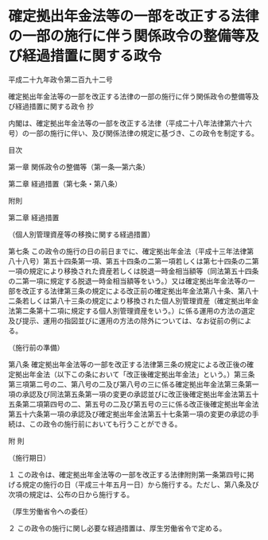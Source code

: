 # 確定拠出年金法等の一部を改正する法律の一部の施行に伴う関係政令の整備等及び経過措置に関する政令

平成二十九年政令第二百九十二号

確定拠出年金法等の一部を改正する法律の一部の施行に伴う関係政令の整備等及び経過措置に関する政令 抄

内閣は、確定拠出年金法等の一部を改正する法律（平成二十八年法律第六十六号）の一部の施行に伴い、及び関係法律の規定に基づき、この政令を制定する。

目次

第一章 関係政令の整備等（第一条―第六条）

第二章 経過措置（第七条・第八条）

附則

第二章 経過措置

（個人別管理資産等の移換に関する経過措置）

第七条 この政令の施行の日の前日までに、確定拠出年金法（平成十三年法律第八十八号）第五十四条第一項、第五十四条の二第一項若しくは第七十四条の二第一項の規定により移換された資産若しくは脱退一時金相当額等（同法第五十四条の二第一項に規定する脱退一時金相当額等をいう。）又は確定拠出年金法等の一部を改正する法律第三条の規定による改正前の確定拠出年金法第八十条、第八十二条若しくは第八十三条の規定により移換された個人別管理資産（確定拠出年金法第二条第十二項に規定する個人別管理資産をいう。）に係る運用の方法の選定及び提示、運用の指図並びに運用の方法の除外については、なお従前の例による。

（施行前の準備）

第八条 確定拠出年金法等の一部を改正する法律第三条の規定による改正後の確定拠出年金法（以下この条において「改正後確定拠出年金法」という。）第三条第三項第二号の二、第八号の二及び第八号の三に係る確定拠出年金法第三条第一項の承認及び同法第五条第一項の変更の承認並びに改正後確定拠出年金法第五十五条第二項第四号の二、第五号の二及び第五号の三に係る改正後確定拠出年金法第五十六条第一項の承認及び確定拠出年金法第五十七条第一項の変更の承認の手続は、この政令の施行前においても行うことができる。

附 則

（施行期日）

１ この政令は、確定拠出年金法等の一部を改正する法律附則第一条第四号に掲げる規定の施行の日（平成三十年五月一日）から施行する。ただし、第八条及び次項の規定は、公布の日から施行する。

（厚生労働省令への委任）

２ この政令の施行に関し必要な経過措置は、厚生労働省令で定める。
